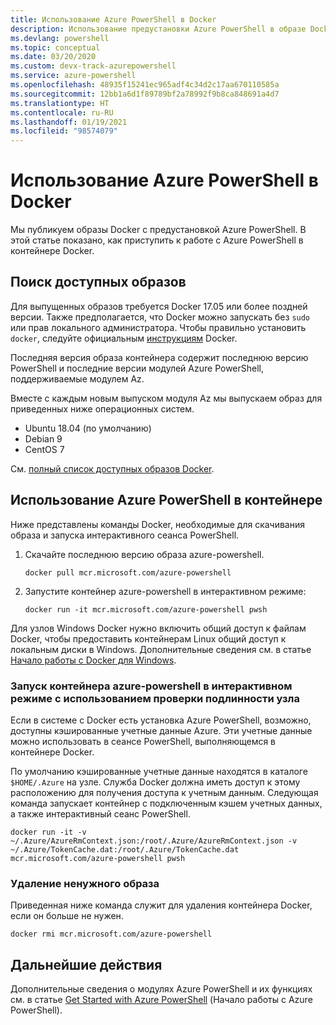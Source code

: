 ```yaml
---
title: Использование Azure PowerShell в Docker
description: Использование предустановки Azure PowerShell в образе Docker.
ms.devlang: powershell
ms.topic: conceptual
ms.date: 03/20/2020
ms.custom: devx-track-azurepowershell
ms.service: azure-powershell
ms.openlocfilehash: 48935f15241ec965adf4c34d2c17aa670110585a
ms.sourcegitcommit: 12bb1a6d1f89789bf2a78992f9b8ca848691a4d7
ms.translationtype: HT
ms.contentlocale: ru-RU
ms.lasthandoff: 01/19/2021
ms.locfileid: "98574079"
---
```

# <a name="using-azure-powershell-in-docker"></a>Использование Azure PowerShell в Docker

Мы публикуем образы Docker с предустановкой Azure PowerShell. В этой статье показано, как приступить к работе с Azure PowerShell в контейнере Docker.

## <a name="finding-available-images"></a>Поиск доступных образов

Для выпущенных образов требуется Docker 17.05 или более поздней версии. Также предполагается, что Docker можно запускать без `sudo` или прав локального администратора. Чтобы правильно установить `docker`, следуйте официальным [инструкциям][install] Docker.

Последняя версия образа контейнера содержит последнюю версию PowerShell и последние версии модулей Azure PowerShell, поддерживаемые модулем Az.

Вместе с каждым новым выпуском модуля Az мы выпускаем образ для приведенных ниже операционных систем.

- Ubuntu 18.04 (по умолчанию)
- Debian 9
- CentOS 7

См. [полный список доступных образов Docker][az image].

## <a name="using-azure-powershell-in-a-container"></a>Использование Azure PowerShell в контейнере

Ниже представлены команды Docker, необходимые для скачивания образа и запуска интерактивного сеанса PowerShell.

1. Скачайте последнюю версию образа azure-powershell.

   ```console
   docker pull mcr.microsoft.com/azure-powershell
   ```

1. Запустите контейнер azure-powershell в интерактивном режиме:

   ```console
   docker run -it mcr.microsoft.com/azure-powershell pwsh
   ```

Для узлов Windows Docker нужно включить общий доступ к файлам Docker, чтобы предоставить контейнерам Linux общий доступ к локальным диски в Windows. Дополнительные сведения см. в статье [Начало работы с Docker для Windows][file-sharing].

### <a name="run-the-azure-powershell-container-interactively-using-host-authentication"></a>Запуск контейнера azure-powershell в интерактивном режиме с использованием проверки подлинности узла

Если в системе с Docker есть установка Azure PowerShell, возможно, доступны кэшированные учетные данные Azure. Эти учетные данные можно использовать в сеансе PowerShell, выполняющемся в контейнере Docker.

По умолчанию кэшированные учетные данные находятся в каталоге `$HOME/.Azure` на узле. Служба Docker должна иметь доступ к этому расположению для получения доступа к учетным данным. Следующая команда запускает контейнер с подключенным кэшем учетных данных, а также интерактивный сеанс PowerShell.

```console
docker run -it -v ~/.Azure/AzureRmContext.json:/root/.Azure/AzureRmContext.json -v ~/.Azure/TokenCache.dat:/root/.Azure/TokenCache.dat mcr.microsoft.com/azure-powershell pwsh
```

### <a name="remove-the-image-when-no-longer-needed"></a>Удаление ненужного образа

Приведенная ниже команда служит для удаления контейнера Docker, если он больше не нужен.

```console
docker rmi mcr.microsoft.com/azure-powershell
```

## <a name="next-steps"></a>Дальнейшие действия

Дополнительные сведения о модулях Azure PowerShell и их функциях см. в статье [Get Started with Azure PowerShell](get-started-azureps.md) (Начало работы с Azure PowerShell).

<!-- link references -->
[install]: https://docs.docker.com/engine/installation/
[powershell image]: https://hub.docker.com/_/microsoft-powershell
[az image]: https://hub.docker.com/_/microsoft-azure-powershell
[file-sharing]: https://docs.docker.com/docker-for-windows/#file-sharing
